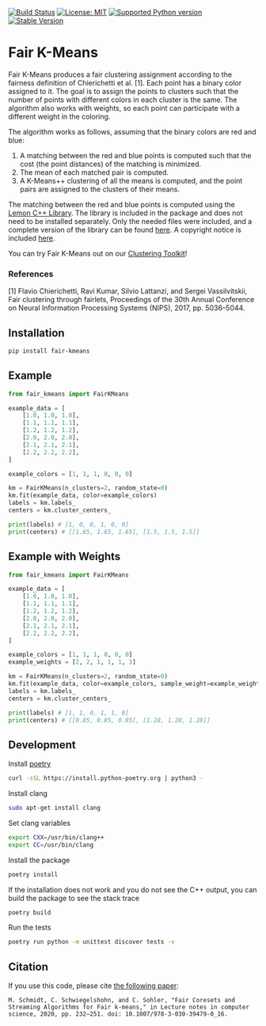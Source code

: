 [![Build Status](https://github.com/algo-hhu/fair-kmeans/actions/workflows/mypy-flake-test.yml/badge.svg)](https://github.com/algo-hhu/fair-kmeans/actions)
[![License: MIT](https://img.shields.io/badge/License-MIT-yellow.svg)](https://opensource.org/licenses/MIT)
[![Supported Python version](https://img.shields.io/badge/python-3.9+-blue.svg)](https://www.python.org/downloads/release/python-390/)
[![Stable Version](https://img.shields.io/pypi/v/fair-kmeans?label=stable)](https://pypi.org/project/fair-kmeans/)

# Fair K-Means

Fair K-Means produces a fair clustering assignment according to the fairness definition of Chierichetti et al. [1]. Each point has a binary color assigned to it. The goal is to assign the points to clusters such that the number of points with different colors in each cluster is the same. The algorithm also works with weights, so each point can participate with a different weight in the coloring.

The algorithm works as follows, assuming that the binary colors are red and blue:
1. A matching between the red and blue points is computed such that the cost (the point distances) of the matching is minimized.
2. The mean of each matched pair is computed.
3. A K-Means++ clustering of all the means is computed, and the point pairs are assigned to the clusters of their means.

The matching between the red and blue points is computed using the [Lemon C++ Library](https://lemon.cs.elte.hu/trac/lemon). The library is included in the package and does not need to be installed separately. Only the needed files were included, and a complete version of the library can be found [here](https://lemon.cs.elte.hu/trac/lemon). A copyright notice is included [here](fair_kmeans/lemon/LICENSE).

You can try Fair K-Means out on our [Clustering Toolkit](https://clustering-toolkit.algo.hhu.de/K-Means_Clustering)!

### References

[1] Flavio Chierichetti, Ravi Kumar, Silvio Lattanzi, and Sergei Vassilvitskii, Fair clustering through fairlets, Proceedings of the 30th Annual Conference on Neural Information Processing Systems (NIPS), 2017, pp. 5036–5044.

## Installation

```bash
pip install fair-kmeans
```

## Example

```python
from fair_kmeans import FairKMeans

example_data = [
    [1.0, 1.0, 1.0],
    [1.1, 1.1, 1.1],
    [1.2, 1.2, 1.2],
    [2.0, 2.0, 2.0],
    [2.1, 2.1, 2.1],
    [2.2, 2.2, 2.2],
]

example_colors = [1, 1, 1, 0, 0, 0]

km = FairKMeans(n_clusters=2, random_state=0)
km.fit(example_data, color=example_colors)
labels = km.labels_
centers = km.cluster_centers_

print(labels) # [1, 0, 0, 1, 0, 0]
print(centers) # [[1.65, 1.65, 1.65], [1.5, 1.5, 1.5]]
```

## Example with Weights

```python
from fair_kmeans import FairKMeans

example_data = [
    [1.0, 1.0, 1.0],
    [1.1, 1.1, 1.1],
    [1.2, 1.2, 1.2],
    [2.0, 2.0, 2.0],
    [2.1, 2.1, 2.1],
    [2.2, 2.2, 2.2],
]

example_colors = [1, 1, 1, 0, 0, 0]
example_weights = [2, 2, 1, 1, 1, 3]

km = FairKMeans(n_clusters=2, random_state=0)
km.fit(example_data, color=example_colors, sample_weight=example_weights)
labels = km.labels_
centers = km.cluster_centers_

print(labels) # [1, 1, 0, 1, 1, 0]
print(centers) # [[0.85, 0.85, 0.85], [1.28, 1.28, 1.28]]
```

## Development

Install [poetry](https://python-poetry.org/docs/#installation)
```bash
curl -sSL https://install.python-poetry.org | python3 -
```

Install clang
```bash
sudo apt-get install clang
```

Set clang variables
```bash
export CXX=/usr/bin/clang++
export CC=/usr/bin/clang
```

Install the package
```bash
poetry install
```

If the installation does not work and you do not see the C++ output, you can build the package to see the stack trace
```bash
poetry build
```

Run the tests
```bash
poetry run python -m unittest discover tests -v
```

## Citation

If you use this code, please cite [the following paper](https://doi.org/10.1007/978-3-030-39479-0_16):

```
M. Schmidt, C. Schwiegelshohn, and C. Sohler, "Fair Coresets and Streaming Algorithms for Fair k-means," in Lecture notes in computer science, 2020, pp. 232–251. doi: 10.1007/978-3-030-39479-0_16.
```
